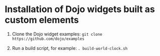 # Installation of Dojo widgets built as custom elements

1. Clone the Dojo widget examples:
`git clone https://github.com/dojo/examples`

2. Run a build script, for example:
`. build-world-clock.sh`
